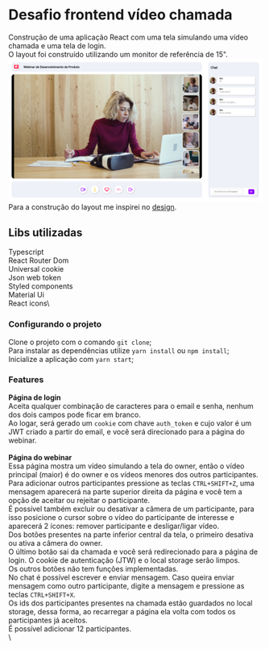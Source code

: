 # Desafio frontend vídeo chamada

Construção de uma aplicação React com uma tela simulando uma vídeo chamada e uma tela de login.\
O layout foi construído utilizando um monitor de referência de 15".\
![imagem tela video chamada](public/telaVideoChamada.png?raw=true)
Para a construção do layout me inspirei no [design](https://dribbble.com/shots/14088308/attachments/5709284?mode=media).

## Libs utilizadas

Typescript\
React Router Dom\
Universal cookie\
Json web token\
Styled components\
Material Ui\
React icons\

### Configurando o projeto

Clone o projeto com o comando `git clone`;\
Para instalar as dependências utilize `yarn install` ou `npm install`;\
Inicialize a aplicação com `yarn start`;

### Features

**Página de login**\
Aceita qualquer combinação de caracteres para o email e senha, nenhum dos dois campos pode ficar em branco.\
Ao logar, será gerado um `cookie` com chave `auth_token` e cujo valor é um JWT criado a partir do email, e você será direcionado para a página do webinar.\
\
**Página do webinar**\
Essa página mostra um vídeo simulando a tela do owner, então o vídeo principal (maior) é do owner e os vídeos menores dos outros participantes.\
Para adicionar outros participantes pressione as teclas `CTRL+SHIFT+Z`, uma mensagem aparecerá na parte superior direita da página e você tem a opção de aceitar ou rejeitar o participante.\
É possível também excluir ou desativar a câmera de um participante, para isso posicione o cursor sobre o vídeo do participante de interesse e aparecerá 2 ícones: remover participante e desligar/ligar vídeo.\
Dos botões presentes na parte inferior central da tela, o primeiro desativa ou ativa a câmera do owner.\
O último botão sai da chamada e você será redirecionado para a página de login. O cookie de autenticação (JTW) e o local storage serão limpos.\
Os outros botões não tem funções implementadas.\
No chat é possível escrever e enviar mensagem. Caso queira enviar mensagem como outro participante, digite a mensagem e pressione as teclas `CTRL+SHIFT+X`.\
Os ids dos participantes presentes na chamada estão guardados no local storage, dessa forma, ao recarregar a página ela volta com todos os participantes já aceitos.\
É possível adicionar 12 participantes.\
\
